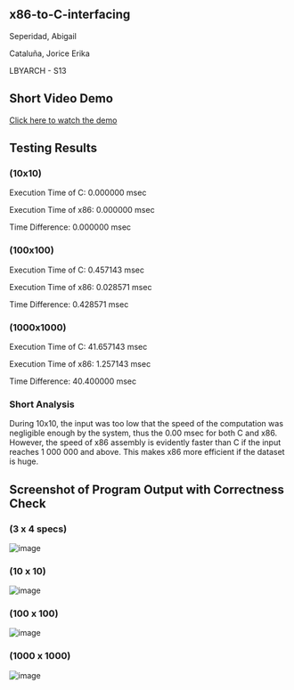 ## x86-to-C-interfacing
Seperidad, Abigail

Cataluña, Jorice Erika

LBYARCH - S13

## Short Video Demo
[Click here to watch the demo](https://drive.google.com/file/d/14D1VlDNHVTRta-IJR7Bsu83JuvQsx7bM/view?usp=sharing)

## Testing Results
### (10x10)
Execution Time of C: 0.000000 msec

Execution Time of x86: 0.000000 msec

Time Difference: 0.000000 msec

### (100x100)
Execution Time of C: 0.457143 msec

Execution Time of x86: 0.028571 msec

Time Difference: 0.428571 msec

### (1000x1000)
Execution Time of C: 41.657143 msec

Execution Time of x86: 1.257143 msec

Time Difference: 40.400000 msec

### Short Analysis
During 10x10, the input was too low that the speed of the computation was negligible enough by the system, thus the 0.00 msec for both C and x86. However, the speed of x86 assembly is evidently faster than C if the input reaches 1 000 000 and above. This makes x86 more efficient if the dataset is huge.

## Screenshot of Program Output with Correctness Check
### (3 x 4 specs)
![image](https://github.com/user-attachments/assets/2acbbf00-b3ba-4b25-8718-296ab5e0fa2d)

### (10 x 10)
![image](https://github.com/user-attachments/assets/6abb2828-f599-4f13-bc0d-aee58055209f)

### (100 x 100)
![image](https://github.com/user-attachments/assets/5dc0bde0-13fd-445c-a2e8-e5ca8d834b73)

### (1000 x 1000)
![image](https://github.com/user-attachments/assets/10c02710-4c05-46fc-90f4-3748ccf25e0a)

